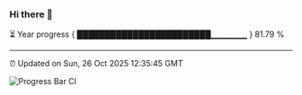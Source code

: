 ### Hi there 👋

⏳ Year progress { ████████████████████████▁▁▁▁▁▁ } 81.79 %

---

⏰ Updated on Sun, 26 Oct 2025 12:35:45 GMT

![Progress Bar CI](https://github.com/liununu/liununu/workflows/Progress%20Bar%20CI/badge.svg)
